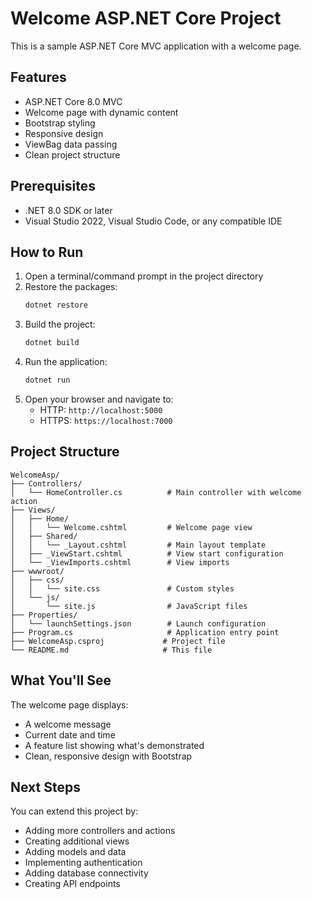 # Welcome ASP.NET Core Project

This is a sample ASP.NET Core MVC application with a welcome page.

## Features

- ASP.NET Core 8.0 MVC
- Welcome page with dynamic content
- Bootstrap styling
- Responsive design
- ViewBag data passing
- Clean project structure

## Prerequisites

- .NET 8.0 SDK or later
- Visual Studio 2022, Visual Studio Code, or any compatible IDE

## How to Run

1. Open a terminal/command prompt in the project directory
2. Restore the packages:
   ```bash
   dotnet restore
   ```
3. Build the project:
   ```bash
   dotnet build
   ```
4. Run the application:
   ```bash
   dotnet run
   ```
5. Open your browser and navigate to:
   - HTTP: `http://localhost:5000`
   - HTTPS: `https://localhost:7000`

## Project Structure

```
WelcomeAsp/
├── Controllers/
│   └── HomeController.cs          # Main controller with welcome action
├── Views/
│   ├── Home/
│   │   └── Welcome.cshtml         # Welcome page view
│   ├── Shared/
│   │   └── _Layout.cshtml         # Main layout template
│   ├── _ViewStart.cshtml          # View start configuration
│   └── _ViewImports.cshtml        # View imports
├── wwwroot/
│   ├── css/
│   │   └── site.css               # Custom styles
│   └── js/
│       └── site.js                # JavaScript files
├── Properties/
│   └── launchSettings.json        # Launch configuration
├── Program.cs                     # Application entry point
├── WelcomeAsp.csproj             # Project file
└── README.md                     # This file
```

## What You'll See

The welcome page displays:
- A welcome message
- Current date and time
- A feature list showing what's demonstrated
- Clean, responsive design with Bootstrap

## Next Steps

You can extend this project by:
- Adding more controllers and actions
- Creating additional views
- Adding models and data
- Implementing authentication
- Adding database connectivity
- Creating API endpoints
